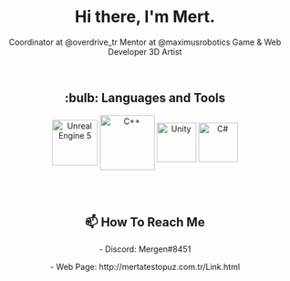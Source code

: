  <p> <h1 align="center"> Hi there, I'm Mert. </h1> </p>



<p align = "center">
Coordinator at @overdrive_tr
Mentor at @maximusrobotics 
Game & Web Developer 
3D Artist
</p>
<br/>


<p> <h2 align="center"> :bulb:  Languages and Tools</h2> </p>
<p align="center">
 
   <img align="center" src="https://steamuserimages-a.akamaihd.net/ugc/767148481029971829/D531C176558ACA905307D3A3F477EB3218E865B9/" alt="Unreal Engine 5" width="80"/>
  
   <img align="center" src="https://brandlogos.net/wp-content/uploads/2022/01/c-brandlogo.net_.png" alt="C++" width="96"/>
 
   <img align="center" src="https://i.redd.it/tu3gt6ysfxq71.png" alt="Unity" width="69"/>
  
   <img align="center" src="https://assets.codeguru.com/uploads/2021/08/C-Sharp-Tutorials-1920x1080.png" alt="C#" width="69"/>
</p>

<br/>


<br>
<p> <h2 align="center"> 📫 How To Reach Me </h2> </p>
<p align="center">- Discord: Mergen#8451 </p>            <p align="center">- Web Page: http://mertatestopuz.com.tr/Link.html </p> 
